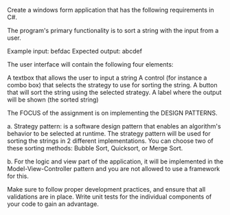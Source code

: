 Create a windows form application that has the following requirements in C#.

The program's primary functionality is to sort a string with the input from a user.

Example input: befdac
Expected output: abcdef

The user interface will contain the following four elements:

A textbox that allows the user to input a string A control (for instance a combo box) that selects the strategy to use for sorting the string.
A button that will sort the string using the selected strategy.
A label where the output will be shown (the sorted string)

The FOCUS of the assignment is on implementing the DESIGN PATTERNS.

a. Strategy pattern: is a software design pattern that enables an algorithm's behavior to be selected at runtime. The strategy pattern will be used for sorting the strings in 2 different implementations. You can choose two of these sorting methods: Bubble Sort, Quicksort, or Merge Sort.

b. For the logic and view part of the application, it will be implemented in the Model-View-Controller pattern and you are not allowed to use a framework for this.

Make sure to follow proper development practices, and ensure that all validations are in place. Write unit tests for the individual components of your code to gain an advantage.
